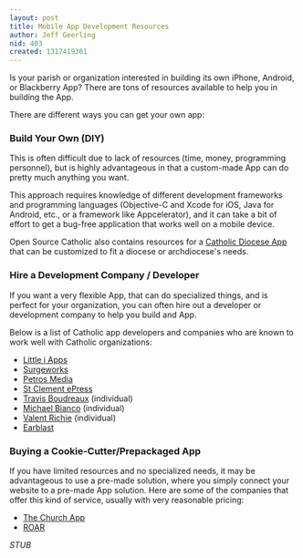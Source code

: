 ```yaml
---
layout: post
title: Mobile App Development Resources
author: Jeff Geerling
nid: 403
created: 1317419361
---
```

Is your parish or organization interested in building its own iPhone, Android, or Blackberry App? There are tons of resources available to help you in building the App.

There are different ways you can get your own app:

<h3>Build Your Own (DIY)</h3>

This is often difficult due to lack of resources (time, money, programming personnel), but is highly advantageous in that a custom-made App can do pretty much anything you want.

This approach requires knowledge of different development frameworks and programming languages (Objective-C and Xcode for iOS, Java for Android, etc., or a framework like Appcelerator), and it can take a bit of effort to get a bug-free application that works well on a mobile device.

Open Source Catholic also contains resources for a <a href="/project/catholic-diocese-app">Catholic Diocese App</a> that can be customized to fit a diocese or archdiocese's needs.

<h3>Hire a Development Company / Developer</h3>

If you want a very flexible App, that can do specialized things, and is perfect for your organization, you can often hire out a developer or development company to help you build and App.

Below is a list of Catholic app developers and companies who are known to work well with Catholic organizations:

<ul>
	<li><a href="http://www.littleiapps.com/">Little i Apps</a></li>
	<li><a href="http://surgeworks.com/">Surgeworks</a></li>
	<li><a href="http://www.petrosmedia.com/">Petros Media</a></li>
	<li><a href="http://www.stclementepress.org/">St Clement ePress</a></li>
	<li><a href="http://www.travisboudreaux.com/">Travis Boudreaux</a> (individual)</li>
	<li><a href="http://cliffsidecatholic.com/">Michael Bianco</a> (individual)</li>
	<li><a href="http://valent.co/">Valent Richie</a> (individual)</li>
	<li><a href="http://earblast.com/">Earblast</a></li>
</ul>

<h3>Buying a Cookie-Cutter/Prepackaged App</h3>

If you have limited resources and no specialized needs, it may be advantageous to use a pre-made solution, where you simply connect your website to a pre-made App solution. Here are some of the companies that offer this kind of service, usually with very reasonable pricing:

<ul>
	<li><a href="http://www.thechurchapp.org/">The Church App</a></li>
	<li><a href="http://www.r04r.com/">ROAR</a></li>
</ul>

$STUB$
